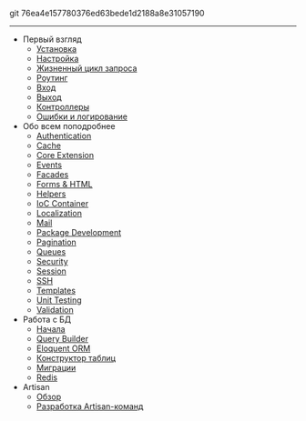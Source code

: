 git 76ea4e157780376ed63bede1d2188a8e31057190

---

- Первый взгляд
  - [Установка](/docs/4.1/installation)
  - [Настройка](/docs/4.1/configuration)
  - [Жизненный цикл запроса](/docs/4.1/lifecycle)
  - [Роутинг](/docs/4.1/routing)
  - [Вход](/docs/4.1/requests)
  - [Выход](/docs/4.1/responses)
  - [Контроллеры](/docs/4.1/controllers)
  - [Ошибки и логирование](/docs/4.1/errors)
- Обо всем поподробнее
  - [Authentication](/docs/4.1/security)
  - [Cache](/docs/4.1/cache)
  - [Core Extension](/docs/4.1/extending)
  - [Events](/docs/4.1/events)
  - [Facades](/docs/4.1/facades)
  - [Forms & HTML](/docs/4.1/html)
  - [Helpers](/docs/4.1/helpers)
  - [IoC Container](/docs/4.1/ioc)
  - [Localization](/docs/4.1/localization)
  - [Mail](/docs/4.1/mail)
  - [Package Development](/docs/4.1/packages)
  - [Pagination](/docs/4.1/pagination)
  - [Queues](/docs/4.1/queues)
  - [Security](/docs/4.1/security)
  - [Session](/docs/4.1/session)
  - [SSH](/docs/4.1/ssh)
  - [Templates](/docs/4.1/templates)
  - [Unit Testing](/docs/4.1/testing)
  - [Validation](/docs/4.1/validation)
- Работа с БД
  - [Начала](/docs/4.1/database)
  - [Query Builder](/docs/4.1/queries)
  - [Eloquent ORM](/docs/4.1/eloquent)
  - [Конструктор таблиц](/docs/4.1/schema)
  - [Миграции](/docs/4.1/migrations)
  - [Redis](/docs/4.1/redis)
- Artisan
  - [Обзор](/docs/4.1/artisan)
  - [Разработка Artisan-команд](/docs/4.1/commands)